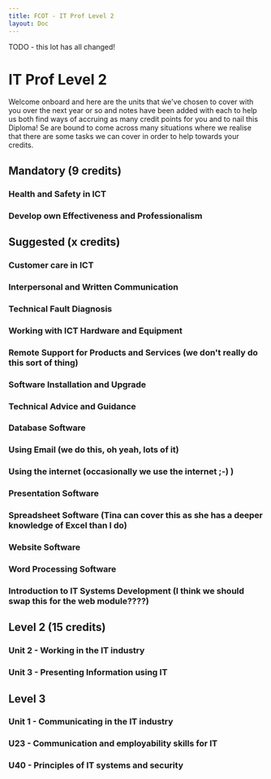```yaml
---
title: FCOT - IT Prof Level 2
layout: Doc
---
```


TODO - this lot has all changed!

# IT Prof Level 2

Welcome onboard and here are the units that ẃe've chosen to cover with you over the next year or so and notes have been added
with each to help us both find ways of accruing as many credit points for you and to nail this Diploma! Se are bound to come across 
many situations where we realise that there are some tasks we can cover in order to help towards your credits.

## Mandatory (9 credits)

### Health and Safety in ICT
### Develop own Effectiveness and Professionalism

## Suggested (x credits)
### Customer care in ICT
### Interpersonal and Written Communication
### Technical Fault Diagnosis
### Working with ICT Hardware and Equipment
### Remote Support for Products and Services (we don't really do this sort of thing)
### Software Installation and Upgrade
### Technical Advice and Guidance
### Database Software
### Using Email (we do this, oh yeah, lots of it)
### Using the internet (occasionally we use the internet ;-) )
### Presentation Software
### Spreadsheet Software (Tina can cover this as she has a deeper knowledge of Excel than I do)
### Website Software
### Word Processing Software
### Introduction to IT Systems Development (I think we should swap this for the web module????)

## Level 2 (15 credits)
### Unit 2 - Working in the IT industry
### Unit 3 - Presenting Information using IT

## <a name="level-3">Level 3</a>
### Unit 1 - Communicating in the IT industry
### U23 - Communication and employability skills for IT
### U40 - Principles of IT systems and security
